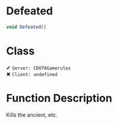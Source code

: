 # Defeated
```js
void Defeated()
```
# Class
✔ `Server: CDOTAGamerules`  
✖ `Client: undefined`  

# Function Description
Kills the ancient, etc.
